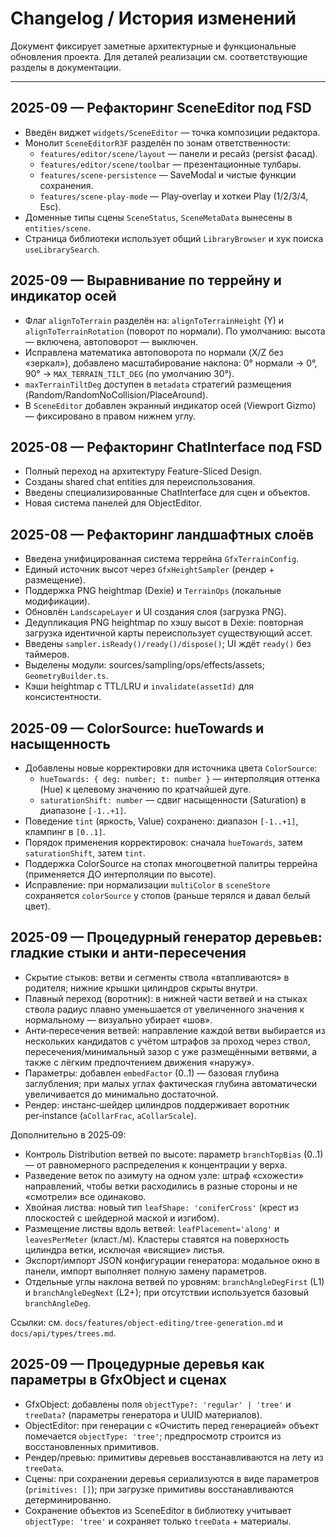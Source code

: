 # Changelog / История изменений

Документ фиксирует заметные архитектурные и функциональные обновления проекта. Для деталей реализации см. соответствующие разделы в документации.

---

## 2025-09 — Рефакторинг SceneEditor под FSD

- Введён виджет `widgets/SceneEditor` — точка композиции редактора.
- Монолит `SceneEditorR3F` разделён по зонам ответственности:
  - `features/editor/scene/layout` — панели и ресайз (persist фасад).
  - `features/editor/scene/toolbar` — презентационные тулбары.
  - `features/scene-persistence` — SaveModal и чистые функции сохранения.
  - `features/scene-play-mode` — Play‑overlay и хоткеи Play (1/2/3/4, Esc).
- Доменные типы сцены `SceneStatus`, `SceneMetaData` вынесены в `entities/scene`.
- Страница библиотеки использует общий `LibraryBrowser` и хук поиска `useLibrarySearch`.

## 2025-09 — Выравнивание по террейну и индикатор осей

- Флаг `alignToTerrain` разделён на: `alignToTerrainHeight` (Y) и `alignToTerrainRotation` (поворот по нормали). По умолчанию: высота — включена, автоповорот — выключен.
- Исправлена математика автоповорота по нормали (X/Z без «зеркал»), добавлено масштабирование наклона: 0° нормали → 0°, 90° → `MAX_TERRAIN_TILT_DEG` (по умолчанию 30°).
- `maxTerrainTiltDeg` доступен в `metadata` стратегий размещения (Random/RandomNoCollision/PlaceAround).
- В `SceneEditor` добавлен экранный индикатор осей (Viewport Gizmo) — фиксировано в правом нижнем углу.

## 2025-08 — Рефакторинг ChatInterface под FSD

- Полный переход на архитектуру Feature-Sliced Design.
- Созданы shared chat entities для переиспользования.
- Введены специализированные ChatInterface для сцен и объектов.
- Новая система панелей для ObjectEditor.

## 2025-08 — Рефакторинг ландшафтных слоёв

- Введена унифицированная система террейна `GfxTerrainConfig`.
- Единый источник высот через `GfxHeightSampler` (рендер + размещение).
- Поддержка PNG heightmap (Dexie) и `TerrainOps` (локальные модификации).
- Обновлён `LandscapeLayer` и UI создания слоя (загрузка PNG).
- Дедупликация PNG heightmap по хэшу высот в Dexie: повторная загрузка идентичной карты переиспользует существующий ассет.
- Введены `sampler.isReady()/ready()/dispose()`; UI ждёт `ready()` без таймеров.
- Выделены модули: sources/sampling/ops/effects/assets; `GeometryBuilder.ts`.
- Кэши heightmap с TTL/LRU и `invalidate(assetId)` для консистентности.
## 2025-09 — ColorSource: hueTowards и насыщенность

- Добавлены новые корректировки для источника цвета `ColorSource`:
  - `hueTowards: { deg: number; t: number }` — интерполяция оттенка (Hue) к целевому значению по кратчайшей дуге.
  - `saturationShift: number` — сдвиг насыщенности (Saturation) в диапазоне `[-1..+1]`.
- Поведение `tint` (яркость, Value) сохранено: диапазон `[-1..+1]`, клампинг в `[0..1]`.
- Порядок применения корректировок: сначала `hueTowards`, затем `saturationShift`, затем `tint`.
- Поддержка ColorSource на стопах многоцветной палитры террейна (применяется ДО интерполяции по высоте).
- Исправление: при нормализации `multiColor` в `sceneStore` сохраняется `colorSource` у стопов (раньше терялся и давал белый цвет).

## 2025-09 — Процедурный генератор деревьев: гладкие стыки и анти‑пересечения

- Скрытие стыков: ветви и сегменты ствола «втапливаются» в родителя; нижние крышки цилиндров скрыты внутри.
- Плавный переход (воротник): в нижней части ветвей и на стыках ствола радиус плавно уменьшается от увеличенного значения к нормальному — визуально убирает «шов».
- Анти‑пересечения ветвей: направление каждой ветви выбирается из нескольких кандидатов с учётом штрафов за проход через ствол, пересечения/минимальный зазор с уже размещёнными ветвями, а также с лёгким предпочтением движения «наружу».
- Параметры: добавлен `embedFactor` (0..1) — базовая глубина заглубления; при малых углах фактическая глубина автоматически увеличивается до минимально достаточной.
- Рендер: инстанс‑шейдер цилиндров поддерживает воротник per‑instance (`aCollarFrac`, `aCollarScale`).

Дополнительно в 2025‑09:
- Контроль Distribution ветвей по высоте: параметр `branchTopBias` (0..1) — от равномерного распределения к концентрации у верха.
- Разведение веток по азимуту на одном узле: штраф «схожести» направлений, чтобы ветки расходились в разные стороны и не «смотрели» все одинаково.
- Хвойная листва: новый тип `leafShape: 'coniferCross'` (крест из плоскостей с шейдерной маской и изгибом).
- Размещение листвы вдоль ветвей: `leafPlacement='along'` и `leavesPerMeter` (класт./м). Кластеры ставятся на поверхность цилиндра ветки, исключая «висящие» листья.
- Экспорт/импорт JSON конфигурации генератора: модальное окно в панели, импорт выполняет полную замену параметров.
- Отдельные углы наклона ветвей по уровням: `branchAngleDegFirst` (L1) и `branchAngleDegNext` (L2+); при отсутствии используется базовый `branchAngleDeg`.

Ссылки: см. `docs/features/object-editing/tree-generation.md` и `docs/api/types/trees.md`.

## 2025-09 — Процедурные деревья как параметры в GfxObject и сценах

- GfxObject: добавлены поля `objectType?: 'regular' | 'tree'` и `treeData?` (параметры генератора и UUID материалов).
- ObjectEditor: при генерации с «Очистить перед генерацией» объект помечается `objectType: 'tree'`; предпросмотр строится из восстановленных примитивов.
- Рендер/превью: примитивы деревьев восстанавливаются на лету из `treeData`.
- Сцены: при сохранении деревья сериализуются в виде параметров (`primitives: []`); при загрузке примитивы восстанавливаются детерминированно.
- Сохранение объектов из SceneEditor в библиотеку учитывает `objectType: 'tree'` и сохраняет только `treeData` + материалы.
